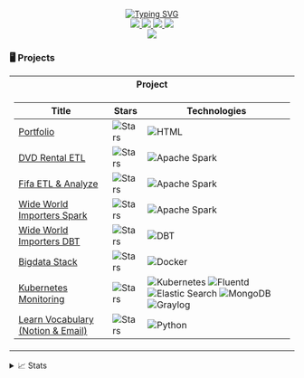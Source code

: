 <p align="center">
<a href="https://git.io/typing-svg" target="_blank"><img src="https://readme-typing-svg.demolab.com?font=Fira+Code&pause=1000&width=435&lines=Loi+Nguyen+%7C+Data+Engineer+%7C+GitHub" alt="Typing SVG" /></a>
<br/>

<a href="https://loinguyen3108.github.io/" target="_blank">
    <img src="https://img.shields.io/badge/website-loinguyen3108-brightgreen?style=flat-square">
</a>  
<a href="https://drive.google.com/file/d/1_2Vcv95FsXAwZT361D6bp5wTeG1Edfam/view" target="_blank">
    <img src="https://img.shields.io/badge/PDF-CV-red?style=flat-square&logo=adobe">
</a>  
<a href="https://www.linkedin.com/in/l%E1%BB%A3i-nguy%E1%BB%85n-323080190/" target="_blank">
    <img src="https://img.shields.io/badge/-Linkedin-blue?style=flat-square&logo=linkedin">
</a>
<a href="mailto:ntloic3tbt@gmail.com" target="_blank">
    <img src="https://img.shields.io/badge/-Email-red?style=flat-square&logo=gmail&logoColor=white">
</a>

<br/> 

<!-- <a href="https://github.com/drkostas">
    <img src="https://github-readme-stats.vercel.app/api?username=drkostas&show_icons=true&count_private=true&show_icons=true&hide_border=true&hide_title=true&card_width=300px&hide_rank=true&bg_color=00000000&theme=dracula">
</a> -->

<a href="https://github.com/loinguyen3108" target="_blank">
    <img src="https://github-stats-alpha.vercel.app/api?username=loinguyen3108&cc=22272e&tc=37BCF6&ic=fff&bc=0000">
</a>

</p>

### 🖥️ Projects
<table>
<tr><th>Project</th></tr>
<tr><td>

|Title | Stars | Technologies|
|--|--|--|
| [Portfolio](https://github.com/loinguyen3108/my-portfolio) | <img alt="Stars" src="https://img.shields.io/github/stars/loinguyen3108/my-portfolio?style=flat-square&labelColor=black"/> | ![HTML](https://img.shields.io/badge/HTML5-E34F26?style=for-the-badge&logo=html5&logoColor=white)|
| [DVD Rental ETL](https://github.com/loinguyen3108/dvdrental-etl) | <img alt="Stars" src="https://img.shields.io/github/stars/loinguyen3108/dvdrental-etl?style=flat-square&labelColor=black"/> | ![Apache Spark](https://img.shields.io/badge/Apache_Spark-FFFFFF?style=for-the-badge&logo=apachespark&logoColor=#E35A16)|
| [Fifa ETL & Analyze](https://github.com/loinguyen3108/fifa-etl-analyze) | <img alt="Stars" src="https://img.shields.io/github/stars/loinguyen3108/fifa-etl-analyze?style=flat-square&labelColor=black"/> | ![Apache Spark](https://img.shields.io/badge/Apache_Spark-FFFFFF?style=for-the-badge&logo=apachespark&logoColor=#E35A16)|
| [Wide World Importers Spark](https://github.com/loinguyen3108/Wide-World-Importers-Spark) | <img alt="Stars" src="https://img.shields.io/github/stars/loinguyen3108/Wide-World-Importers-Spark?style=flat-square&labelColor=black"/> | ![Apache Spark](https://img.shields.io/badge/Apache_Spark-FFFFFF?style=for-the-badge&logo=apachespark&logoColor=#E35A16)|
| [Wide World Importers DBT](https://github.com/loinguyen3108/Wide-World-Importers-DBT) | <img alt="Stars" src="https://img.shields.io/github/stars/loinguyen3108/Wide-World-Importers-DBT?style=flat-square&labelColor=black"/> | ![DBT](https://img.shields.io/badge/dbt-FF694B?style=for-the-badge&logo=dbt&logoColor=white)|
| [Bigdata Stack](https://github.com/loinguyen3108/bigdata-stack) | <img alt="Stars" src="https://img.shields.io/github/stars/loinguyen3108/bigdata-stack?style=flat-square&labelColor=black"/> | ![Docker](https://img.shields.io/badge/docker-%230db7ed.svg?style=for-the-badge&logo=docker&logoColor=white)|
| [Kubernetes Monitoring](https://github.com/loinguyen3108/k8s-monitoring) | <img alt="Stars" src="https://img.shields.io/github/stars/loinguyen3108/k8s-monitoring?style=flat-square&labelColor=black"/> | ![Kubernetes](https://img.shields.io/badge/kubernetes-326ce5.svg?&style=for-the-badge&logo=kubernetes&logoColor=white) ![Fluentd](https://img.shields.io/badge/Fluentd-599CD0?style=for-the-badge&logo=fluentd&logoColor=white&labelColor=599CD0) ![Elastic Search](https://img.shields.io/badge/Elastic_Search-005571?style=for-the-badge&logo=elasticsearch&logoColor=white) ![MongoDB](https://img.shields.io/badge/MongoDB-4EA94B?style=for-the-badge&logo=mongodb&logoColor=white) ![Graylog](https://img.shields.io/badge/Graylog-FF3633.svg?style=for-the-badge&logo=Graylog&logoColor=white)|
| [Learn Vocabulary (Notion & Email)](https://github.com/loinguyen3108/notion-english-vocabulary-integration) | <img alt="Stars" src="https://img.shields.io/github/stars/loinguyen3108/notion-english-vocabulary-integration?style=flat-square&labelColor=black"/> | ![Python](https://img.shields.io/badge/Python-14354C?style=for-the-badge&logo=python&logoColor=white)|

</td></tr> </table>

<details>
<summary>📈 Stats</summary>
<br>
My Github Stats

![](http://github-profile-summary-cards.vercel.app/api/cards/profile-details?username=loinguyen3108&theme=dracula) 

![](http://github-profile-summary-cards.vercel.app/api/cards/repos-per-language?username=loinguyen3108&theme=dracula) 
![](http://github-profile-summary-cards.vercel.app/api/cards/most-commit-language?username=loinguyen3108&theme=dracula)


<br>
</details>
